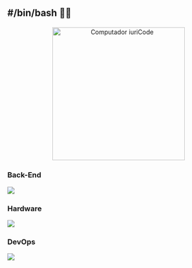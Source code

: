 ## #/bin/bash 🏴‍☠️
<div style="text-align: center; margin: 20px 0;">
  <img src="https://raw.githubusercontent.com/MicaelliMedeiros/micaellimedeiros/master/image/computer-illustration.png" min-width="350px" max-width="350px" width="300px" alt="Computador iuriCode">
</div>

### Back-End
<p align="left">
  <a href="https://skillicons.dev">
    <img src="https://skillicons.dev/icons?i=linux,java,spring,kotlin,ocaml,postgres,redis,py,idea,go,&theme=light" />
  </a>
</p>


### Hardware
<p align="left">
  <a href="https://skillicons.dev">
    <img src="https://skillicons.dev/icons?i=cpp,c,opencv,raspberrypi,py,git,arduino,neovim&theme=light" />
  </a>
</p>

### DevOps
<p align="left">
  <a href="https://skillicons.dev">
    <img src="https://skillicons.dev/icons?i=kubernetes,docker,bash,git,vim,nginx&theme=light" />
  </a>
</p>
